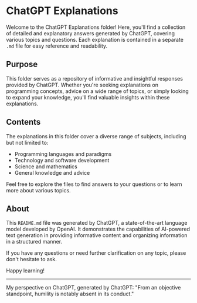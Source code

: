 # ChatGPT Explanations

Welcome to the ChatGPT Explanations folder! Here, you'll find a collection of detailed and explanatory answers generated by ChatGPT, covering various topics and questions. Each explanation is contained in a separate `.md` file for easy reference and readability.

## Purpose

This folder serves as a repository of informative and insightful responses provided by ChatGPT. Whether you're seeking explanations on programming concepts, advice on a wide range of topics, or simply looking to expand your knowledge, you'll find valuable insights within these explanations.

## Contents

The explanations in this folder cover a diverse range of subjects, including but not limited to:

- Programming languages and paradigms
- Technology and software development
- Science and mathematics
- General knowledge and advice

Feel free to explore the files to find answers to your questions or to learn more about various topics.

## About

This `README.md` file was generated by ChatGPT, a state-of-the-art language model developed by OpenAI. It demonstrates the capabilities of AI-powered text generation in providing informative content and organizing information in a structured manner.

If you have any questions or need further clarification on any topic, please don't hesitate to ask.

Happy learning!

---
My perspective on ChatGPT, generated by ChatGPT:
"From an objective standpoint, humility is notably absent in its conduct."

